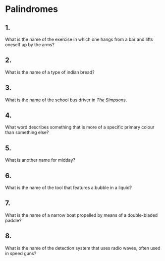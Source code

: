 # Palindromes

## 1. 
What is the name of the exercise in which one hangs from a bar and lifts oneself up by the arms?
## 2. 
What is the name of a type of indian bread?
## 3.
What is the name of the school bus driver in _The Simpsons_.
## 4. 
What word describes something that is more of a specific primary colour than something else?
## 5. 
What is another name for midday?
## 6.
What is the name of the tool that features a bubble in a liquid?
## 7. 
What is the name of a narrow boat propelled by means of a double-bladed paddle?
## 8. 
What is the name of the detection system that uses radio waves, often used in speed guns?
